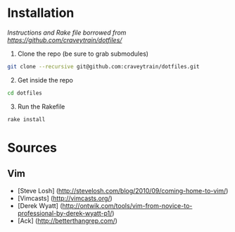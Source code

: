 # Installation 

*Instructions and Rake file borrowed from https://github.com/craveytrain/dotfiles/*

1. Clone the repo (be sure to grab submodules)

```sh
git clone --recursive git@github.com:craveytrain/dotfiles.git
```
2. Get inside the repo

```sh
cd dotfiles
```

3. Run the Rakefile

```sh
rake install
```

# Sources

## Vim
* [Steve Losh] (http://stevelosh.com/blog/2010/09/coming-home-to-vim/)
* [Vimcasts] (http://vimcasts.org/)
* [Derek Wyatt] (http://ontwik.com/tools/vim-from-novice-to-professional-by-derek-wyatt-p1/)
* [Ack] (http://betterthangrep.com/)